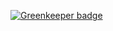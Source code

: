 
[![Greenkeeper badge](https://badges.greenkeeper.io/Qard/to-json-safe.svg)](https://greenkeeper.io/)
